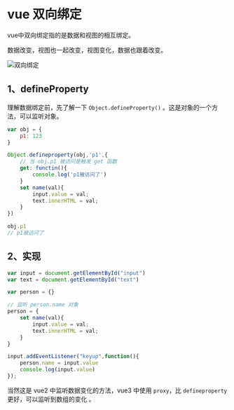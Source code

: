 # vue 双向绑定



vue中双向绑定指的是数据和视图的相互绑定。

数据改变，视图也一起改变，视图变化，数据也跟着改变。

![双向绑定](two-way.gif)



## 1、defineProperty

理解数据绑定前，先了解一下 `Object.defineProperty()` 。这是对象的一个方法，可以监听对象。



```js
var obj = {
    p1: 123
}

Object.defineproperty(obj,'p1',{
    // 当 obj.p1 被访问是触发 get 函数
    get: functin(){
    	console.log('p1被访问了')
	}
    set name(val){
        input.value = val;
        text.innerHTML = val;
    }
})

obj.p1
// p1被访问了
```





## 2、实现



```js
var input = document.getElementById("input")
var text = document.getElementById("text")

var person = {}

// 监听 person.name 对象
person = {
    set name(val){
        input.value = val;
        text.innerHTML = val;
    }
}

input.addEventListener("keyup",function(){
    person.name = input.value
    console.log(input.value)
});
```

当然这是 vue2 中监听数据变化的方法，vue3 中使用 `proxy`，比 `defineproperty` 更好，可以监听到数组的变化 。

